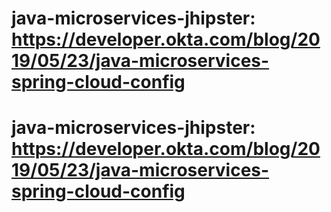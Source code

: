 # java-microservices-jhipster: https://developer.okta.com/blog/2019/05/23/java-microservices-spring-cloud-config 
# java-microservices-jhipster: https://developer.okta.com/blog/2019/05/23/java-microservices-spring-cloud-config
